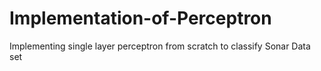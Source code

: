 # Implementation-of-Perceptron
Implementing single layer perceptron from scratch to classify Sonar Data set
